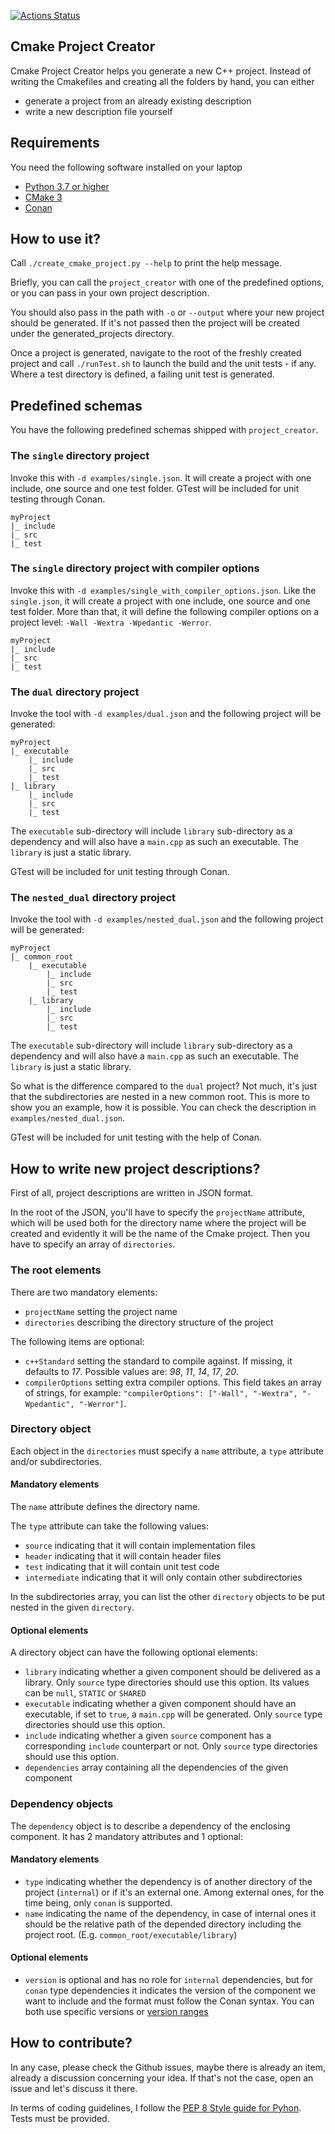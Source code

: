 [![Actions Status](https://github.com/sandordargo/cmake-project-creator/workflows/PythonCi/badge.svg)](https://github.com/sandordargo/cmake-project-creator/actions)

## Cmake Project Creator

Cmake Project Creator helps you generate a new C++ project. Instead of writing the Cmakefiles and creating all the folders by hand, you can either
* generate a project from an already existing description
* write a new description file yourself

## Requirements
You need the following software installed on your laptop
- [Python 3.7 or higher](https://www.python.org/downloads/)
- [CMake 3](https://cmake.org/download/)
- [Conan](https://docs.conan.io/en/latest/installation.html)

## How to use it?

Call `./create_cmake_project.py --help` to print the help message.

Briefly, you can call the `project_creator` with one of the predefined options, or you can pass in your own project description.

You should also pass in the path with `-o` or `--output` where your new project should be generated. If it's not passed then the project will be created under the generated_projects directory.

Once a project is generated, navigate to the root of the freshly created project and call `./runTest.sh` to launch the build and the unit tests - if any. Where a test directory is defined, a failing unit test is generated. 

## Predefined schemas

You have the following predefined schemas shipped with `project_creator`. 

### The `single` directory project

Invoke this with `-d examples/single.json`. It will create a project with one include, one source and one test folder. GTest will be included for unit testing through Conan.

```
myProject
|_ include
|_ src
|_ test

``` 

### The `single` directory project with compiler options

Invoke this with `-d examples/single_with_compiler_options.json`. Like the `single.json`, it will create a project with one include, one source and one test folder. More than that, it will define the following compiler options on a project level: `-Wall -Wextra -Wpedantic -Werror`.

```
myProject
|_ include
|_ src
|_ test

``` 

### The `dual` directory project

Invoke the tool with `-d examples/dual.json` and the following project will be generated:

```
myProject
|_ executable
    |_ include
    |_ src
    |_ test
|_ library
    |_ include
    |_ src
    |_ test
```

The `executable` sub-directory will include `library` sub-directory as a dependency and will also have a `main.cpp` as such an executable. The `library` is just a static library. 

GTest will be included for unit testing through Conan.

### The `nested_dual` directory project

Invoke the tool with `-d examples/nested_dual.json` and the following project will be generated:

```
myProject
|_ common_root
    |_ executable
        |_ include
        |_ src
        |_ test
    |_ library
        |_ include
        |_ src
        |_ test
```

The `executable` sub-directory will include `library` sub-directory as a dependency and will also have a `main.cpp` as such an executable. The `library` is just a static library.

So what is the difference compared to the `dual` project? Not much, it's just that the subdirectories are nested in a new common root. This is more to show you an example, how it is possible. You can check the description in `examples/nested_dual.json`. 

GTest will be included for unit testing with the help of Conan.

## How to write new project descriptions?

First of all, project descriptions are written in JSON format.

In the root of the JSON, you'll have to specify the `projectName` attribute, which will be used both for the directory name where the project will be created and evidently it will be the name of the Cmake project.
Then you have to specify an array of `directories`.

### The root elements

There are two mandatory elements:
- `projectName` setting the project name
- `directories` describing the directory structure of the project

The following items are optional:
- `c++Standard` setting the standard to compile against. If missing, it defaults to *17*. Possible values are: *98*, *11*, *14*, *17*, *20*.
- `compilerOptions` setting extra compiler options. This field takes an array of strings, for example: `"compilerOptions": ["-Wall", "-Wextra", "-Wpedantic", "-Werror"]`.

### Directory object

Each object in the `directories` must specify a `name` attribute, a `type` attribute and/or subdirectories.

#### Mandatory elements

The `name` attribute defines the directory name.

The `type` attribute can take the following values:
- `source` indicating that it will contain implementation files
- `header` indicating that it will contain header files
- `test` indicating that it will contain unit test code
- `intermediate` indicating that it will only contain other subdirectories  

In the subdirectories array, you can list the other `directory` objects to be put nested in the given `directory`.

#### Optional elements

A directory object can have the following optional elements:

- `library` indicating whether a given component should be delivered as a library. Only `source` type directories should use this option. Its values can be `null`, `STATIC` or `SHARED`
- `executable` indicating whether a given component should have an executable, if set to `true`, a `main.cpp` will be generated. Only `source` type directories should use this option.
- `include` indicating whether a given `source` component has a corresponding `include` counterpart or not. Only `source` type directories should use this option.
- `dependencies` array containing all the dependencies of the given component

### Dependency objects

The `dependency` object is to describe a dependency of the enclosing component. It has 2 mandatory attributes and 1 optional:

#### Mandatory elements
- `type` indicating whether the dependency is of another directory of the project (`internal`) or if it's an external one. Among external ones, for the time being, only `conan` is supported. 
- `name` indicating the name of the dependency, in case of internal ones it should be the relative path of the depended directory including the project root. (E.g. `common_root/executable/library`)

#### Optional elements
- `version` is optional and has no role for `internal` dependencies, but for `conan` type dependencies it indicates the version of the component we want to include and the format must follow the Conan syntax. You can both use specific versions or [version ranges](https://docs.conan.io/en/latest/versioning/version_ranges.html) 

## How to contribute?

In any case, please check the Github issues, maybe there is already an item, already a discussion concerning your idea. If that's not the case, open an issue and let's discuss it there.

In terms of coding guidelines, I follow the [PEP 8 Style guide for Pyhon](https://www.python.org/dev/peps/pep-0008/). Tests must be provided.
